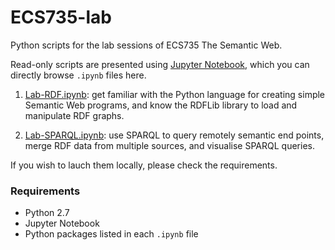 # ECS735-lab
Python scripts for the lab sessions of ECS735 The Semantic Web.

Read-only scripts are presented using [Jupyter Notebook](http://jupyter.org/index.html), which you can directly browse `.ipynb` files here.

1. [Lab-RDF.ipynb](https://nbviewer.jupyter.org/github/beiciliang/ECS735-lab/blob/master/Lab-RDF.ipynb): get familiar with the Python language for creating simple Semantic Web programs, and know the RDFLib library to load and manipulate RDF graphs.

2. [Lab-SPARQL.ipynb](https://nbviewer.jupyter.org/github/beiciliang/ECS735-lab/blob/master/Lab-SPARQL.ipynb): use SPARQL to query remotely semantic end points, merge RDF data from multiple sources, and visualise SPARQL queries.

If you wish to lauch them locally, please check the requirements.

### Requirements
- Python 2.7
- Jupyter Notebook
- Python packages listed in each `.ipynb` file

